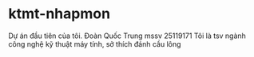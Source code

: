 # ktmt-nhapmon
Dự án đầu tiên của tôi.
Đoàn Quốc Trung
mssv 25119171
Tôi là tsv ngành công nghệ kỹ thuật máy tính, sở thích đánh cầu lông
